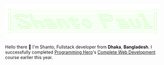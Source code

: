 <p>
    <a href="https://github.com/shantoopaul">
        <img src="./assets/shanto-paul-ascii-banner.png" alt="Cool ASCII art that says my name 'Shanto Paul' in slant font style" />
    </a>
</p>
<p>Hello there 👋 I'm Shanto, Fullstack developer from <strong>Dhaka</strong>, <strong>Bangladesh</strong>. I successfully completed <a href="https://www.programming-hero.com">Programming Hero</a>'s <a href="https://web.programming-hero.com/home">Complete Web Development</a> course earlier this year.</p>